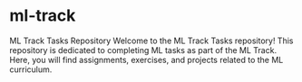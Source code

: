 # ml-track
ML Track Tasks Repository
Welcome to the ML Track Tasks repository! This repository is dedicated to completing ML tasks as part of the ML Track. Here, you will find assignments, exercises, and projects related to the ML curriculum.
